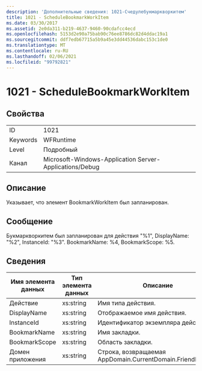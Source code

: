 ```yaml
---
description: 'Дополнительные сведения: 1021-Счедулебукмаркворкитем'
title: 1021 - ScheduleBookmarkWorkItem
ms.date: 03/30/2017
ms.assetid: 2e0da311-b219-4637-9460-90cdafcc4ecd
ms.openlocfilehash: 5153d2e90a75bab90c76ee8786dc82d4ddac19a1
ms.sourcegitcommit: ddf7edb67715a5b9a45e3dd44536dabc153c1de0
ms.translationtype: MT
ms.contentlocale: ru-RU
ms.lasthandoff: 02/06/2021
ms.locfileid: "99792821"
---
```

# <a name="1021---schedulebookmarkworkitem"></a>1021 - ScheduleBookmarkWorkItem

## <a name="properties"></a>Свойства  
  
|||  
|-|-|  
|ID|1021|  
|Keywords|WFRuntime|  
|Level|Подробный|  
|Канал|Microsoft-Windows-Application Server-Applications/Debug|  
  
## <a name="description"></a>Описание  

 Указывает, что элемент BookmarkWorkItem был запланирован.  
  
## <a name="message"></a>Сообщение  

 Букмаркворкитем был запланирован для действия "%1", DisplayName: "%2", InstanceId: "%3".  BookmarkName: %4, BookmarkScope: %5.  
  
## <a name="details"></a>Сведения  
  
|Имя элемента данных|Тип элемента данных|Описание|  
|--------------------|--------------------|-----------------|  
|Действие|xs:string|Имя типа действия.|  
|DisplayName|xs:string|Отображаемое имя действия.|  
|InstanceId|xs:string|Идентификатор экземпляра действия.|  
|BookmarkName|xs:string|Имя закладки.|  
|BookmarkScope|xs:string|Область закладки.|  
|Домен приложения|xs:string|Строка, возвращаемая AppDomain.CurrentDomain.FriendlyName.|
